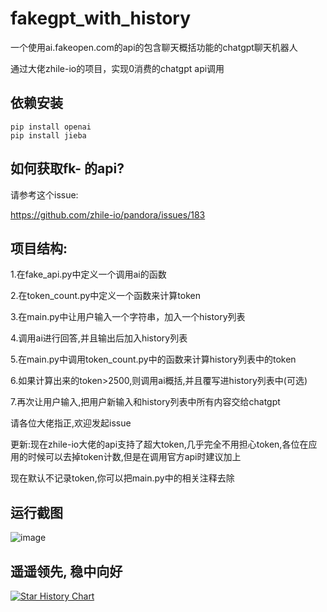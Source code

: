 # fakegpt_with_history
一个使用ai.fakeopen.com的api的包含聊天概括功能的chatgpt聊天机器人

通过大佬zhile-io的项目，实现0消费的chatgpt api调用

## 依赖安装
```shell
pip install openai
pip install jieba
```

## 如何获取fk- 的api?
请参考这个issue: 

https://github.com/zhile-io/pandora/issues/183

## 项目结构:
1.在fake_api.py中定义一个调用ai的函数

2.在token_count.py中定义一个函数来计算token

3.在main.py中让用户输入一个字符串，加入一个history列表

4.调用ai进行回答,并且输出后加入history列表

5.在main.py中调用token_count.py中的函数来计算history列表中的token

6.如果计算出来的token>2500,则调用ai概括,并且覆写进history列表中(可选)

7.再次让用户输入,把用户新输入和history列表中所有内容交给chatgpt

请各位大佬指正,欢迎发起issue

更新:现在zhile-io大佬的api支持了超大token,几乎完全不用担心token,各位在应用的时候可以去掉token计数,但是在调用官方api时建议加上

现在默认不记录token,你可以把main.py中的相关注释去除

## 运行截图
![image](https://github.com/daishuge/-fakegpt-with-history/assets/122254868/b3204a76-3d1a-4674-a0e7-a3a8aaff7b98)


## 遥遥领先, 稳中向好

[![Star History Chart](https://api.star-history.com/svg?repos=daishuge/-fakegpt-with-history&type=Date)](https://star-history.com/#daishuge/-fakegpt-with-history&Date)